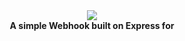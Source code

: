 <div align="center">
  <img src="https://cdn.discordapp.com/attachments/596130529129005056/596406037859401738/favicon.png"><br>
  <b>A simple Webhook built on Express for <a href="https://taiga.io/"></a><b>
  <br><br>
</div>
